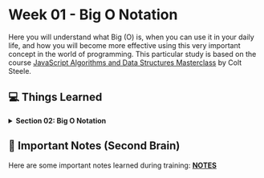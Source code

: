 # Week 01 - Big O Notation

Here you will understand what Big (O) is, when you can use it in your daily life, and how you will become more effective using this very important concept in the world of programming. This particular study is based on the course [JavaScript Algorithms and Data Structures Masterclass](https://www.udemy.com/course/js-algorithms-and-data-structures-masterclass) by Colt Steele.

## 💻 Things Learned

<details><summary><b>Section 02: Big O Notation</b></summary>

- [ ] 05 - Intro to Big O
- [ ] 06 - Timing Our Code
- [ ] 07 - Counting Operations
- [ ] 08 - Visualizing Time Complexities
- [ ] 09 - Official Intro to Big O
- [ ] 10 - Simplifying Big O Expressions
- [ ] Test 1: Big O Time Complexity Quiz
- [ ] Test 2: Big O Time Complexity Quiz 2
- [ ] 11 - Space Complexity
- [ ] Test 3: Big O Space Complexity Quiz
- [ ] 12 - Logs and Section Recap

</details>

## 🧠 Important Notes (Second Brain)

Here are some important notes learned during training: **[NOTES](NOTES.md)**